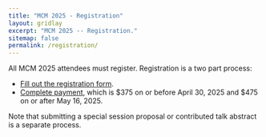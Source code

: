 ```yaml
---
title: "MCM 2025 - Registration"
layout: gridlay
excerpt: "MCM 2025 -- Registration."
sitemap: false
permalink: /registration/
---
```


All MCM 2025 attendees must register. Registration is a two part process:
* [Fill out the registration form](https://mailchi.mp/mcm2025chicago/mcm-2025-conference-registration).
* [Complete payment](https://secure.touchnet.com/C20090_ustores/web/product_detail.jsp?PRODUCTID=2458&SINGLESTORE=true), which is $375 on or before April 30, 2025 and $475 on or after May 16, 2025.

Note that submitting a special session proposal or contributed talk abstract is a separate process.
